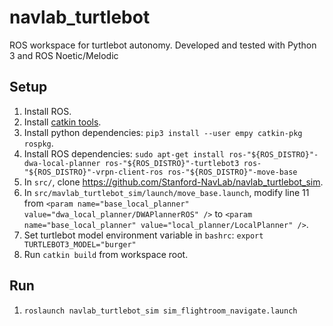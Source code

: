 # navlab_turtlebot

ROS workspace for turtlebot autonomy. Developed and tested with Python 3 and ROS Noetic/Melodic

## Setup
1. Install ROS.
1. Install [catkin tools](https://catkin-tools.readthedocs.io/en/latest/installing.html).
1. Install python dependencies: `pip3 install --user empy catkin-pkg rospkg`.
1. Install ROS dependencies: `sudo apt-get install ros-"${ROS_DISTRO}"-dwa-local-planner ros-"${ROS_DISTRO}"-turtlebot3 ros-"${ROS_DISTRO}"-vrpn-client-ros ros-"${ROS_DISTRO}"-move-base`
1. In `src/`, clone https://github.com/Stanford-NavLab/navlab_turtlebot_sim. 
1. In `src/mavlab_turtlebot_sim/launch/move_base.launch`, modify line 11 from `<param name="base_local_planner" value="dwa_local_planner/DWAPlannerROS" />` to `<param name="base_local_planner" value="local_planner/LocalPlanner" />`.
1. Set turtlebot model environment variable in `bashrc`: `export TURTLEBOT3_MODEL="burger"` 
1. Run `catkin build` from workspace root.

## Run
1. `roslaunch navlab_turtlebot_sim sim_flightroom_navigate.launch`
